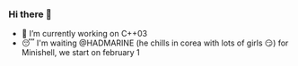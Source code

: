 ### Hi there 👋

- 🔭 I’m currently working on C++03
- :sleeping: I'm waiting @HADMARINE (he chills in corea with lots of girls :smirk:) for Minishell, we start on february 1
